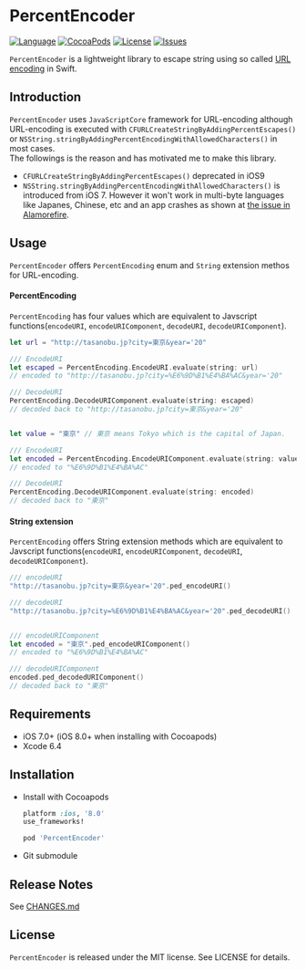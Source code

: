 
PercentEncoder
===
[![Language](http://img.shields.io/badge/language-swift-brightgreen.svg?style=flat
)](https://developer.apple.com/swift)
[![CocoaPods](https://img.shields.io/cocoapods/v/PercentEncoder.svg)]()
[![License](http://img.shields.io/badge/license-MIT-lightgrey.svg?style=flat
)](http://mit-license.org)
[![Issues](https://img.shields.io/github/issues/tasanobu/PercentEncoder.svg?style=flat
)](https://github.com/tasanobu/PercentEncoder/issues?state=open)

```PercentEncoder``` is a lightweight library to escape string using so called [URL encoding](https://en.wikipedia.org/wiki/Percent-encoding) in Swift.

## Introduction
```PercentEncoder``` uses ```JavaScriptCore``` framework for URL-encoding although URL-encoding is executed with ```CFURLCreateStringByAddingPercentEscapes()``` or ```NSString.stringByAddingPercentEncodingWithAllowedCharacters()``` in most cases.  
The followings is the reason and has motivated me to make this library.

- ```CFURLCreateStringByAddingPercentEscapes()``` deprecated in iOS9
- ```NSString.stringByAddingPercentEncodingWithAllowedCharacters()``` is introduced from iOS 7. However it won't work in multi-byte languages like Japanes, Chinese, etc and an app crashes as shown at [the issue in Alamorefire](https://github.com/Alamofire/Alamofire/issues/206).

## Usage
```PercentEncoder``` offers ```PercentEncoding``` enum and ```String``` extension methos for URL-encoding.

#### PercentEncoding
```PercentEncoding``` has four values which are equivalent to Javscript functions(```encodeURI```, ```encodeURIComponent```, ```decodeURI```, ```decodeURIComponent```).
```swift
let url = "http://tasanobu.jp?city=東京&year='20"

/// EncodeURI
let escaped = PercentEncoding.EncodeURI.evaluate(string: url)
// encoded to "http://tasanobu.jp?city=%E6%9D%B1%E4%BA%AC&year='20"

/// DecodeURI
PercentEncoding.DecodeURIComponent.evaluate(string: escaped)
// decoded back to "http://tasanobu.jp?city=東京&year='20"


let value = "東京" // 東京 means Tokyo which is the capital of Japan.

/// EncodeURI
let encoded = PercentEncoding.EncodeURIComponent.evaluate(string: value)
// encoded to "%E6%9D%B1%E4%BA%AC"

/// DecodeURI
PercentEncoding.DecodeURIComponent.evaluate(string: encoded)
// decoded back to "東京"
```

#### String extension
```PercentEncoding``` offers String extension methods which are equivalent to Javscript functions(```encodeURI```, ```encodeURIComponent```, ```decodeURI```, ```decodeURIComponent```).

```swift
/// encodeURI
"http://tasanobu.jp?city=東京&year='20".ped_encodeURI()

/// decodeURI
"http://tasanobu.jp?city=%E6%9D%B1%E4%BA%AC&year='20".ped_decodeURI()


/// encodeURIComponent
let encoded = "東京".ped_encodeURIComponent()
// encoded to "%E6%9D%B1%E4%BA%AC"

/// decodeURIComponent
encoded.ped_decodedURIComponent()
// decoded back to "東京"
```

## Requirements
- iOS 7.0+ (iOS 8.0+ when installing with Cocoapods)
- Xcode 6.4

## Installation
- Install with Cocoapods

  ```ruby
  platform :ios, '8.0'
  use_frameworks!

  pod 'PercentEncoder'
  ```

- Git submodule


## Release Notes
See <a href="https://github.com/tasanobu/PercentEncoder/blob/master/CHANGES.md">CHANGES.md</a>

## License
```PercentEncoder``` is released under the MIT license. See LICENSE for details.
